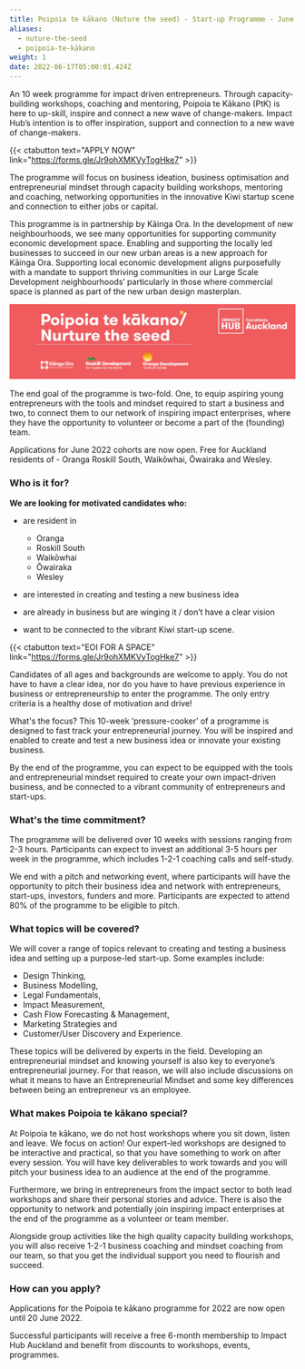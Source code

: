 ```yaml
---
title: Poipoia te kākano (Nuture the seed) - Start-up Programme - June 2022
aliases:
  - nuture-the-seed
  - poipoia-te-kākano
weight: 1
date: 2022-06-17T05:00:01.424Z
---
```

An 10 week programme for impact driven entrepreneurs. Through capacity-building workshops, coaching and mentoring, Poipoia te Kākano (PtK) is here to up-skill, inspire and connect a new wave of change-makers.  Impact Hub’s intention is to offer inspiration, support and connection to a new wave of change-makers.

{{< ctabutton text="APPLY NOW" link="https://forms.gle/Jr9ohXMKVyTogHke7" >}}

The programme will focus on business ideation, business optimisation and entrepreneurial mindset through capacity building workshops, mentoring and coaching, networking opportunities in the innovative Kiwi startup scene and connection to either jobs or capital.

This programme is in partnership by Kāinga Ora.  In the development of new neighbourhoods, we see many opportunities for supporting community economic development space. Enabling and supporting the locally led businesses to succeed in our new urban areas is a new approach for Kāinga Ora.  Supporting local economic development aligns purposefully with a mandate to support thriving communities in our Large Scale Development neighbourhoods’ particularly in those where commercial space is planned as part of the new urban design masterplan.  

![Poipoia Te Kakano](banner-ptk.jpg)

The end goal of the programme is two-fold. One, to equip aspiring young entrepreneurs with the tools and mindset required to start a business and two, to connect them to our network of inspiring impact enterprises, where they have the opportunity to volunteer or become a part of the (founding) team.

Applications for June 2022 cohorts are now open. Free for Auckland residents of - Oranga Roskill South, Waikōwhai, Ōwairaka and Wesley.

### Who is it for?

**We are looking for motivated candidates who:**

* are resident in 

  * Oranga
  * Roskill South
  * Waikōwhai
  * Ōwairaka
  * Wesley
* are interested in creating and testing a new business idea
* are already in business but are winging it / don’t have a clear vision
* want to be connected to the vibrant Kiwi start-up scene.

{{< ctabutton text="EOI FOR A SPACE" link="https://forms.gle/Jr9ohXMKVyTogHke7" >}}

Candidates of all ages and backgrounds are welcome to apply. You do not have to have a clear idea, nor do you have to have previous experience in business or entrepreneurship to enter the programme. The only entry criteria is a healthy dose of motivation and drive!

What's the focus?
This 10-week ‘pressure-cooker’ of a programme is designed to fast track your entrepreneurial journey. You will be inspired and enabled to create and test a new business idea or innovate your existing business.

By the end of the programme, you can expect to be equipped with the tools and entrepreneurial mindset required to create your own impact-driven business, and be connected to a vibrant community of entrepreneurs and start-ups.

### What's the time commitment?

The programme will be delivered over 10 weeks with sessions ranging from 2-3 hours. Participants can expect to invest an additional 3-5 hours per week in the programme, which includes 1-2-1 coaching calls and self-study.

We end with a pitch and networking event, where participants will have the opportunity to pitch their business idea and network with entrepreneurs, start-ups, investors, funders and more. Participants are expected to attend 80% of the programme to be eligible to pitch.

### What topics will be covered?

We will cover a range of topics relevant to creating and testing a business idea and setting up a purpose-led start-up. Some examples include:

* Design Thinking, 
* Business Modelling, 
* Legal Fundamentals, 
* Impact Measurement, 
* Cash Flow Forecasting & Management,
* Marketing Strategies and 
* Customer/User Discovery and Experience.

These topics will be delivered by experts in the field. Developing an entrepreneurial mindset and knowing yourself is also key to everyone’s entrepreneurial journey. For that reason, we will also include discussions on what it means to have an Entrepreneurial Mindset and some key differences between being an entrepreneur vs an employee.

### What makes Poipoia te kākano special?

At Poipoia te kākano, we do not host workshops where you sit down, listen and leave. We focus on action! Our expert-led workshops are designed to be interactive and practical, so that you have something to work on after every session. You will have key deliverables to work towards and you will pitch your business idea to an audience at the end of the programme.

Furthermore, we bring in entrepreneurs from the impact sector to both lead workshops and share their personal stories and advice. There is also the opportunity to network and potentially join inspiring impact enterprises at the end of the programme as a volunteer or team member.

Alongside group activities like the high quality capacity building workshops, you will also receive 1-2-1 business coaching and mindset coaching from our team, so that you get the individual support you need to flourish and succeed.

### How can you apply?

Applications for the Poipoia te kākano programme for 2022 are now open until 20 June 2022.

Successful participants will receive a free 6-month membership to Impact Hub Auckland and benefit from discounts to workshops, events, programmes.
